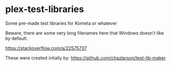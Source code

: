 # plex-test-libraries
Some pre-made test libraries for Kometa or whatever

Beware, there are some very long filenames here that Windows doesn't like by default.

https://stackoverflow.com/a/22575737

These were created intially by: https://github.com/chazlarson/test-lib-maker
